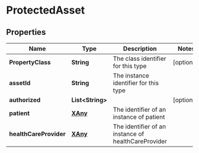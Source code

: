 
# ProtectedAsset

## Properties
Name | Type | Description | Notes
------------ | ------------- | ------------- | -------------
**PropertyClass** | **String** | The class identifier for this type |  [optional]
**assetId** | **String** | The instance identifier for this type | 
**authorized** | **List&lt;String&gt;** |  |  [optional]
**patient** | [**XAny**](XAny.md) | The identifier of an instance of patient | 
**healthCareProvider** | [**XAny**](XAny.md) | The identifier of an instance of healthCareProvider | 



